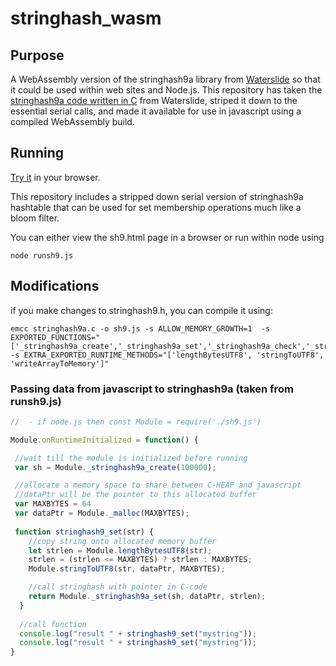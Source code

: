 # stringhash_wasm

## Purpose
A WebAssembly version of the stringhash9a library from [Waterslide](https://github.com/waterslidekid/waterslide)
so that it could be used within web sites and Node.js.  This repository has taken the [stringhash9a code written in C](https://github.com/waterslidekid/waterslide/blob/master/src/include/stringhash9a.h) from Waterslide, striped it down to the essential serial calls, and made it available for use in javascript using a compiled WebAssembly build.

## Running
[Try it](https://htmlpreview.github.io/?https://github.com/waterslidekid/stringhash_wasm/blob/master/sh9.html) in your browser.

This repository includes a stripped down serial version of stringhash9a hashtable that can be used for set membership operations much like a bloom filter.

You can either view the sh9.html page in a browser or run within node using
```console
node runsh9.js
```

## Modifications
if you make changes to stringhash9.h, you can compile it using:
```console
emcc stringhash9a.c -o sh9.js -s ALLOW_MEMORY_GROWTH=1  -s EXPORTED_FUNCTIONS="['_stringhash9a_create','_stringhash9a_set','_stringhash9a_check','_stringhash9a_destroy']" -s EXTRA_EXPORTED_RUNTIME_METHODS="['lengthBytesUTF8', 'stringToUTF8', 'writeArrayToMemory']"
```

### Passing data from javascript to stringhash9a (taken from runsh9.js)
```javascript
//  - if node.js then const Module = require('./sh9.js')

Module.onRuntimeInitialized = function() {

 //wait till the module is initialized before running
 var sh = Module._stringhash9a_create(100000);

 //allocate a memory space to share between C-HEAP and javascript
 //dataPtr will be the pointer to this allocated buffer
 var MAXBYTES = 64
 var dataPtr = Module._malloc(MAXBYTES);
 
 function stringhash9_set(str) {
    //copy string onto allocated memory buffer
    let strlen = Module.lengthBytesUTF8(str);
    strlen = (strlen <= MAXBYTES) ? strlen : MAXBYTES;
    Module.stringToUTF8(str, dataPtr, MAXBYTES);

    //call stringhash with pointer in C-code
    return Module._stringhash9a_set(sh, dataPtr, strlen);
  }
  
  //call function
  console.log("result " + stringhash9_set("mystring"));
  console.log("result " + stringhash9_set("mystring"));
}
````
